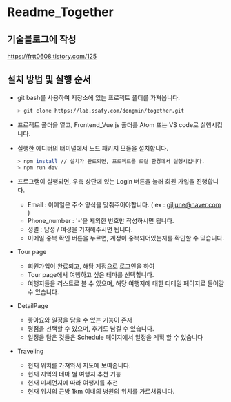 # Readme_Together

## 기술블로그에 작성
https://frtt0608.tistory.com/125


## 설치 방법 및 실행 순서

- git bash를 사용하여 저장소에 있는 프로젝트 폴더를 가져옵니다.

  ```bash
  > git clone https://lab.ssafy.com/dongmin/together.git
  ```

- 프로젝트 폴더을 열고, Frontend_Vue.js 폴더를 Atom 또는 VS code로 실행시킵니다.

- 실행한 에디터의 터미널에서 노드 패키지 모듈을 설치합니다.

  ```bash
  > npm install // 설치가 완료되면, 프로젝트를 로컬 환경에서 실행시킵니다.
  > npm run dev
  ```

- 프로그램이 실행되면, 우측 상단에 있는 Login 버튼을 눌러 회원 가입을 진행합니다.

  - Email : 이메일은 주소 양식을 맞춰주어야합니다. ( ex : giljune@naver.com )
  - Phone_number : '-'을 제외한 번호만 작성하시면 됩니다.
  - 성별 : 남성 / 여성을 기재해주시면 됩니다.
  - 이메일 중복 확인 버튼을 누르면, 계정이 중복되어있는지를 확인할 수 있습니다.


- Tour page 
  - 회원가입이 완료되고, 해당 계정으로 로그인을 하여
  - Tour page에서 여행하고 싶은 테마를 선택합니다.
  - 여행지들을 리스트로 볼 수 있으며, 해당 여행지에 대한 디테일 페이지로 들어갈 수 있습니다.

- DetailPage
  - 좋아요와 일정을 담을 수 있는 기능이 존재
  - 평점을 선택할 수 있으며, 후기도 남길 수 있습니다.
  - 일정을 담은 것들은 Schedule 페이지에서 일정을 계획 할 수 있습니다

- Traveling
  - 현재 위치를 가져와서 지도에 보여줍니다.
  - 현재 지역의 테마 별 여행지 추천 기능
  - 현재 미세먼지에 따라 여행지를 추천
  - 현재 위치의 근방 1km 이내의 병원의 위치를 가르쳐줍니다.
